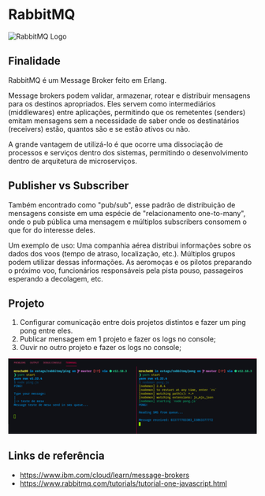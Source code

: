 # RabbitMQ

![RabbitMQ Logo](https://miro.medium.com/max/725/1*4-jIqua2I-NmIjy_Tl348g.png)

## Finalidade

RabbitMQ é um Message Broker feito em Erlang.

Message brokers podem validar, armazenar, rotear e distribuir mensagens para os destinos apropriados. Eles servem como intermediários (middlewares) entre aplicações, permitindo que os remetentes (senders) emitam mensagens sem a necessidade de saber onde os destinatários (receivers) estão, quantos são e se estão ativos ou não.

A grande vantagem de utilizá-lo é que ocorre uma dissociação de processos e serviços dentro dos sistemas, permitindo o desenvolvimento dentro de arquitetura de microserviços.

## Publisher vs Subscriber

Também encontrado como "pub/sub", esse padrão de distribuição de mensagens consiste em uma espécie de "relacionamento one-to-many", onde o pub pública uma mensagem e múltiplos subscribers consomem o que for do interesse deles.

Um exemplo de uso: Uma companhia aérea distribui informações sobre os dados dos voos (tempo de atraso, localização, etc.). Múltiplos grupos podem utilizar dessas informações. As aeromoças e os pilotos preparando o próximo voo, funcionários responsáveis pela pista pouso, passageiros esperando a decolagem, etc.

## Projeto

1. Configurar comunicação entre dois projetos distintos e fazer um ping pong entre eles.
2. Publicar mensagem em 1 projeto e fazer os logs no console;
3. Ouvir no outro projeto e fazer os logs no console;

![application usage example](../.github/images/ping-pong.png)

## Links de referência

- <https://www.ibm.com/cloud/learn/message-brokers>
- <https://www.rabbitmq.com/tutorials/tutorial-one-javascript.html>
